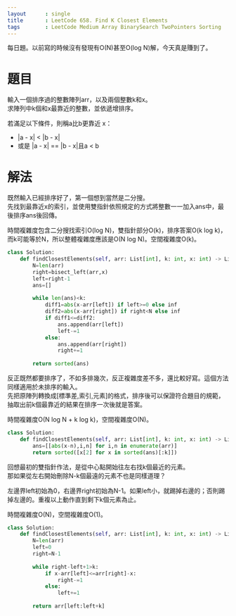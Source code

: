```yaml
--- 
layout      : single
title       : LeetCode 658. Find K Closest Elements
tags        : LeetCode Medium Array BinarySearch TwoPointers Sorting
---
```

每日題。以前寫的時候沒有發現有O(N)甚至O(log N)解，今天真是賺到了。  

# 題目
輸入一個排序過的整數陣列arr，以及兩個整數k和x。  
求陣列中k個和x最靠近的整數，並依遞增排序。  

若滿足以下條件，則稱a比b更靠近 x：  
- |a - x| < |b - x|  
- 或是 |a - x| == |b - x|且a < b

# 解法
既然輸入已經排序好了，第一個想到當然是二分搜。  
先找到最靠近x的索引，並使用雙指針依照規定的方式將整數一一加入ans中，最後排序ans後回傳。  

時間複雜度包含二分搜找索引O(log N)，雙指針部分O(k)，排序答案O(k log k)，而k可能等於N，所以整體複雜度應該是O(N log N)。空間複雜度O(k)。  

```python
class Solution:
    def findClosestElements(self, arr: List[int], k: int, x: int) -> List[int]:
        N=len(arr)
        right=bisect_left(arr,x)
        left=right-1
        ans=[]
        
        while len(ans)<k:
            diff1=abs(x-arr[left]) if left>=0 else inf
            diff2=abs(x-arr[right]) if right<N else inf
            if diff1<=diff2:
                ans.append(arr[left])
                left-=1
            else:
                ans.append(arr[right])
                right+=1
                
        return sorted(ans)
```

反正既然都要排序了，不如多排幾次，反正複雜度差不多，還比較好寫。這個方法同樣適用於未排序的輸入。  
先把原陣列轉換成[標準差,索引,元素]的格式，排序後可以保證符合題目的規範，抽取出前k個最靠近的結果在排序一次後就是答案。  

時間複雜度O(N log N + k log k)，空間複雜度O(N)。  

```python
class Solution:
    def findClosestElements(self, arr: List[int], k: int, x: int) -> List[int]:
        ans=[[abs(x-n),i,n] for i,n in enumerate(arr)]
        return sorted([x[2] for x in sorted(ans)[:k]])
```

回想最初的雙指針作法，是從中心點開始往左右找k個最近的元素。  
那如果從左右開始刪除N-k個最遠的元素不也是同樣道理？  

左邊界left初始為0，右邊界right初始為N-1。如果left小，就踢掉右邊的；否則踢掉左邊的。重複以上動作直到剩下k個元素為止。  

時間複雜度O(N)，空間複雜度O(1)。  

```python
class Solution:
    def findClosestElements(self, arr: List[int], k: int, x: int) -> List[int]:
        N=len(arr)
        left=0
        right=N-1
        
        while right-left+1>k:
            if x-arr[left]<=arr[right]-x:
                right-=1
            else:
                left+=1
        
        return arr[left:left+k]
```